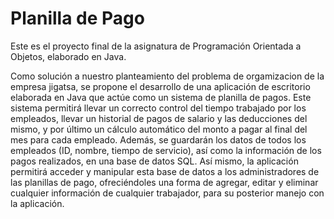 # Planilla de Pago

Este es el proyecto final de la asignatura de Programación Orientada a Objetos, elaborado en Java.

Como solución a nuestro planteamiento del problema de orgamizacion de la empresa jigatsa, se propone el desarrollo de una aplicación de escritorio elaborada en Java que actúe como un sistema de planilla de pagos. Este sistema permitirá llevar un correcto control del tiempo trabajado por los empleados, llevar un historial de pagos de salario y las deducciones del mismo, y por último un cálculo automático del monto a pagar al final del mes para cada empleado. Además, se guardarán los datos de todos los empleados (ID, nombre, tiempo de servicio), así como la información de los pagos realizados, en una base de datos SQL. Así mismo, la aplicación permitirá acceder y manipular esta base de datos a los administradores de las planillas de pago, ofreciéndoles una forma de agregar, editar y eliminar cualquier información de cualquier trabajador, para su posterior manejo con la aplicación.
